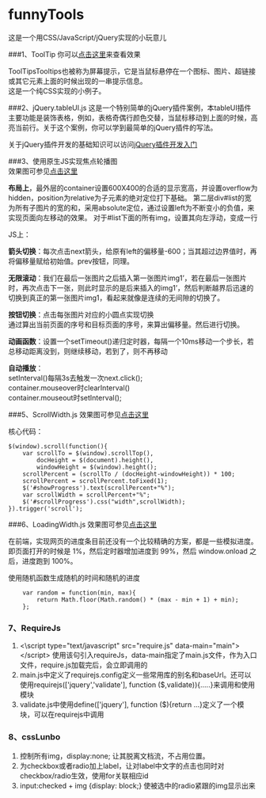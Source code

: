 # funnyTools
这是一个用CSS/JavaScript/jQuery实现的小玩意儿

###1、ToolTip
你可以[点击这里](http://www.coolwubo.com/funny/1ToolTip/index.html)来查看效果

ToolTipsTooltips也被称为屏幕提示，它是当鼠标悬停在一个图标、图片、超链接或其它元素上面的时候出现的一串提示信息。  
这是一个纯CSS实现的小例子。 


###2、jQuery.tableUI.js
这是一个特别简单的jQuery插件案例，本tableUI插件主要功能是装饰表格，例如，表格奇偶行颜色交替，当鼠标移动到上面的时候，高亮当前行。关于这个案例，你可以学到最简单的jQuery插件的写法。

关于jQuery插件开发的基础知识可以访问[jQuery插件开发入门](http://www.coolwubo.com/work/5546dec7d7610e9368714dda)

###3、使用原生JS实现焦点轮播图    
效果图可参见[点击这里](http://www.coolwubo.com/funny/2JSlunbo/index.html)

**布局上**，最外层的container设置600X400的合适的显示宽高，并设置overflow为hidden，position为relative为子元素的绝对定位打下基础。
第二层div#list的宽为所有子图片的宽的和，采用absolute定位，通过设置left为不断变小的负值，来实现页面向左移动的效果。
对于#list下面的所有img，设置其向左浮动，变成一行

JS上：  

**箭头切换**：每次点击next箭头，给原有left的偏移量-600；当其超过边界值时，再将偏移量赋给初始值。prev按钮，同理。

**无限滚动**：我们在最后一张图片之后插入第一张图片img1’，若在最后一张图片时，再次点击下一张，则此时显示的是后来插入的img1’，然后判断越界后迅速的切换到真正的第一张图片img1，看起来就像是连续的无间隙的切换了。

**按钮切换**：点击每张图片对应的小圆点实现切换  
通过算出当前页面的序号和目标页面的序号，来算出偏移量。然后进行切换。

**动画函数**：设置一个setTimeout()递归定时器，每隔一个10ms移动一个步长，若总移动距离没到，则继续移动，若到了，则不再移动

**自动播放**：  
setInterval()每隔3s去触发一次next.click();  
container.mouseover时clearInterval()  
container.mouseout时setInterval();  

###5、ScrollWidth.js
效果图可参见[点击这里](http://www.coolwubo.com/funny/3ScrollWidth/index.html)

核心代码：

    $(window).scroll(function(){
        var scrollTo = $(window).scrollTop(),
            docHeight = $(document).height(),
            windowHeight = $(window).height();
        scrollPercent = (scrollTo / (docHeight-windowHeight)) * 100;
        scrollPercent = scrollPercent.toFixed(1);
        $('#showProgress').text(scrollPercent+"%");
        var scrollWidth = scrollPercent+"%";
        $('#scrollProgress').css("width",scrollWidth);
    }).trigger('scroll');


###6、LoadingWidth.js
效果图可参见[点击这里](http://www.coolwubo.com/funny/4LoadingWidth/index.html)

在前端，实现网页的进度条目前还没有一个比较精确的方案，都是一些模拟进度。即页面打开的时候是 1%，然后定时器增加进度到 99%，然后 window.onload 之后，进度跑到 100%。

使用随机函数生成随机的时间和随机的进度

        var random = function(min, max){
            return Math.floor(Math.random() * (max - min + 1) + min);
        };

### 7、RequireJs

1. <\script type="text/javascript" src="require.js" data-main="main"><\/script> 使用该句引入requireJs，data-main指定了main.js文件，作为入口文件，require.js加载完后，会立即调用的
2. main.js中定义了requirejs.config定义一些常用库的别名和baseUrl。还可以使用requirejs(['jquery','validate'], function ($,validate)){.....}来调用和使用模块
3. validate.js中使用define(['jquery'], function ($){return ...}定义了一个模块，可以在requirejs中调用

### 8、cssLunbo

1. 控制所有img，display:none; 让其脱离文档流，不占用位置。
2. 为checkbox或者radio加上label，让对label中文字的点击也同时对checkbox/radio生效，使用for关联相应id
3. input:checked + img {display: block;} 使被选中的radio紧跟的img显示出来
